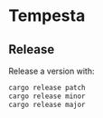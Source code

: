 # Tempesta

## Release

Release a version with:

```bash
cargo release patch
cargo release minor
cargo release major
```

